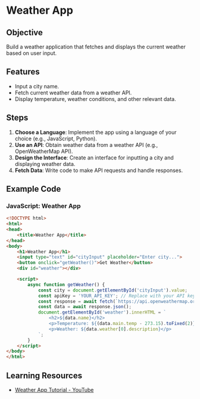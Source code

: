 # Weather App

## Objective
Build a weather application that fetches and displays the current weather based on user input.

## Features
- Input a city name.
- Fetch current weather data from a weather API.
- Display temperature, weather conditions, and other relevant data.

## Steps
1. **Choose a Language**: Implement the app using a language of your choice (e.g., JavaScript, Python).
2. **Use an API**: Obtain weather data from a weather API (e.g., OpenWeatherMap API).
3. **Design the Interface**: Create an interface for inputting a city and displaying weather data.
4. **Fetch Data**: Write code to make API requests and handle responses.

## Example Code
### JavaScript: Weather App
```html
<!DOCTYPE html>
<html>
<head>
    <title>Weather App</title>
</head>
<body>
    <h1>Weather App</h1>
    <input type="text" id="cityInput" placeholder="Enter city...">
    <button onclick="getWeather()">Get Weather</button>
    <div id="weather"></div>

    <script>
        async function getWeather() {
            const city = document.getElementById('cityInput').value;
            const apiKey = 'YOUR_API_KEY'; // Replace with your API key
            const response = await fetch(`https://api.openweathermap.org/data/2.5/weather?q=${city}&appid=${apiKey}`);
            const data = await response.json();
            document.getElementById('weather').innerHTML = `
                <h2>${data.name}</h2>
                <p>Temperature: ${(data.main.temp - 273.15).toFixed(2)} °C</p>
                <p>Weather: ${data.weather[0].description}</p>
            `;
        }
    </script>
</body>
</html>
```

## Learning Resources

- [Weather App Tutorial - YouTube](https://www.youtube.com/watch?v=l5s9TtHkP6Q)
